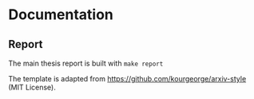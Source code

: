 # Documentation

## Report

The main thesis report is built with `make report`

The template is adapted from https://github.com/kourgeorge/arxiv-style (MIT License).
